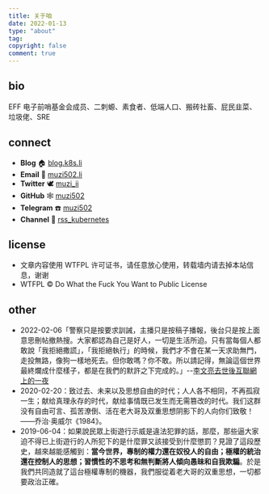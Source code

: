 ```yaml
---
title: 关于咱
date: 2022-01-13
type: "about"
tag:
copyright: false
comment: true
---
```


## bio

EFF 电子前哨基金会成员、二刺螈、素食者、低端人口、搬砖社畜、屁民韭菜、垃圾佬、SRE

## connect

- **Blog** 🏠 [blog.k8s.li](https://blog.k8s.li)
- **Email** 📧 [muzi502.li](mailto:muzi502.li@@gmail.com)
- **Twitter** 🕊 [muzi_ii](https://twitter.com/muzi_ii)
- **GitHub** 🕸 [muzi502](https://github.com/muzi502)
- **Telegram** ☎️ [muzi502](https://telegram.me/muzi502)
- **Channel** 📣 [rss_kubernetes](https://tg.k8s.li/)

## license

- 文章内容使用 WTFPL 许可证书，请任意放心使用，转载墙内请去掉本站信息，谢谢
- WTFPL © Do What the Fuck You Want to Public License

## other

- 2022-02-06「警察只是按要求訓誡，主播只是按稿子播報，後台只是按上面意思刪帖撤熱搜。大家都認為自己是好人，一切是生活所迫。只有當每個人都敢說「我拒絕撒謊」，「我拒絕執行」的時候，我們才不會在某一天求助無門，走投無路，像狗一樣地死去。但你敢嗎？你不敢。所以請記得，無論這個世界最終爛成什麼樣子，都是在我們的默許之下完成的。」--[李文亮去世後互聯網上的一夜](https://theinitium.com/article/20200207-liwenliang-public-opinion/)
- 2020-02-20：致过去、未来以及思想自由的时代；人人各不相同，不再孤寂一生；献给真理永存的时代，献给事情既已发生而无需篡改的时代。我们这群没有自由可言、孤苦潦倒、活在老大哥及双重思想阴影下的人向你们致敬！——乔治·奥威尔《1984》。
- 2019-06-04：如果說民眾上街遊行示威是違法犯罪的話，那麼，那些逼大家迫不得已上街遊行的人所犯下的是什麼罪又該接受到什麼懲罰？見證了這段歷史，越來越能感觸到：**當今世界，專制的權力還在奴役人的自由；極權的統治還在控制人的思想；習慣性的不思考和無判斷將人傾向愚昧和自我欺騙**。於是我們共同造就了這台極權專制的機器，我們服從着老大哥的双重思想，一切都要政治正確。
